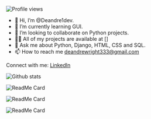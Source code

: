 ![Profile views](https://komarev.com/ghpvc/?username=Deandre1dev)

- 👋 Hi, I’m @Deandre1dev.
- 🌱 I’m currently learning GUI.
- 👯 I’m looking to collaborate on Python projects.
- 👨‍💻 All of my projects are available at
  []
- 💬 Ask me about Python, Django, HTML, CSS and SQL.
- 📫 How to reach me [deandrewright333@gmail.com](deandrewright333@gmail.com)

 Connect with me:
 [LinkedIn](www.linkedin.com/in/deandre-wright-b99694265)

 ![Github stats](https://github-readme-stats.vercel.app/api?username=Deandre1dev)

 ![ReadMe Card](https://github-readme-stats.vercel.app/api/pin/?username=Deandre1dev&repo=Bookstore)

 ![ReadMe Card](https://github-readme-stats.vercel.app/api/pin/?username=Deandre1dev&repo=Task10)

 ![ReadMe Card](https://github-readme-stats.vercel.app/api/pin/?username=Deandre1dev&repo=Recommend)
<!---
Deandre1dev/Deandre1dev is a ✨ special ✨ repository because its `README.md` (this file) appears on your GitHub profile.
You can click the Preview link to take a look at your changes.
--->
